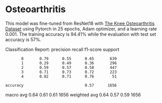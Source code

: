 # Osteoarthritis

This model was fine-tuned from ResNet18 with [The Knee Osteoarthritis Dataset](https://www.kaggle.com/datasets/shashwatwork/knee-osteoarthritis-dataset-with-severity/data) using Pytorch in 25 epochs, Adam optimizer, and a learning rate 0.001. The training accuracy is 94.41% while the evaluation with test set accuracy is 57%.

Classification Report:
              precision    recall  f1-score   support

           0       0.79      0.55      0.65       639
           1       0.29      0.49      0.36       296
           2       0.59      0.57      0.58       447
           3       0.71      0.73      0.72       223
           4       0.82      0.71      0.76        51

    accuracy                           0.57      1656
   macro avg       0.64      0.61      0.61      1656
weighted avg       0.64      0.57      0.59      1656